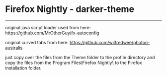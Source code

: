 # Firefox Nightly - darker-theme
--------------------------------



original java script loader used from here:  https://github.com/MrOtherGuy/fx-autoconfig

original curved tabs from here: https://github.com/wilfredwee/photon-australis

just copy over the files from the Theme folder to the profile directory and copy the files from the Program Files\Firefox Nightly\ to the Firefox installation folder.




